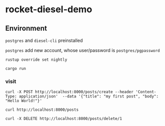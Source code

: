 # rocket-diesel-demo

## Environment

`postgres` and `diesel-cli` preinstalled


`postgres` add new account, whose user/password is `postgres/pgpassword`


```
rustup override set nightly

```

```
cargo run
```

### visit


```
curl -X POST http://localhost:8000/posts/create --header 'Content-Type: application/json'  --data '{"title": "my first post", "body": "Hello World!"}'
```

```
curl http://localhost:8000/posts
```

```
curl -X DELETE http://localhost:8000/posts/delete/1
```